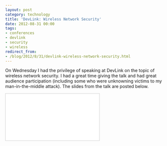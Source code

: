 ```yaml
---
layout: post
category: technology
title: 'DevLink: Wireless Network Security'
date: 2012-08-31 00:00
tags:
- conferences
- devlink
- security
- wireless
redirect_from:
- /blog/2012/8/31/devlink-wireless-network-security.html
---
```

On Wednesday I had the privilege of speaking at DevLink on the topic of wireless network security. I had a great time
giving the talk and had great audience participation (including some who were unknowning victims to my
man-in-the-middle attack). The slides from the talk are posted below.

<div class="embed-container">
  <iframe src="//www.slideshare.net/slideshow/embed_code/14129277" frameborder="0" marginwidth="0" marginheight="0"
    scrolling="no" style="border:1px solid #CCC; border-width:1px; margin-bottom:5px; max-width: 100%;" allowfullscreen>
  </iframe>
</div>
